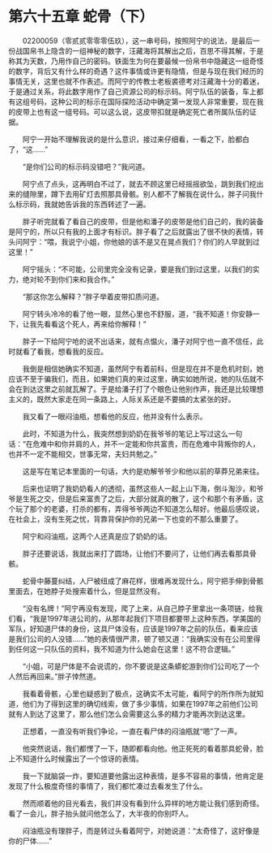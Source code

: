 # 第六十五章 蛇骨（下）


　　02200059（零贰贰零零零伍玖），这一串号码，按照阿宁的说法，是最后一份战国帛书上隐含的一组神秘的数字，汪藏海将其解出之后，百思不得其解，于是称其为天数，乃用作自己的密码。铁面生为何在要最候一份帛书中隐藏这一组奇怪的数字，背后又有什么样的奇遇？这件事情或许更有隐情，但是与现在我们经历的事情无关，这里也就不作表述。而阿宁的传教士老板裘德考对汪藏海十分的着迷，于是通过关系，将此数字用作了自己资源公司的标示码。阿宁队伍的装备，车上都有这组号码，这种公司的标示在国际探险活动中确定第一发现人非常重要，现在我的皮带上也有这一组号码。可以这么说，这皮带扣就是确定死亡者所属队伍的证据。

　　阿宁一开始不理解我说的是什么意识，接过来仔细看，一看之下，脸都白了，“这……”

　　“是你们公司的标示码没错吧？”我问道。

　　阿宁点了点头，这再明白不过了，就去不顾这里已经摇摇欲坠，跳到我们挖出来的缝隙里，蹲下去用矿灯去照那具骨骸。别人都不了解我在说什么，胖子问我什么标示码，我就她告诉我的东西转述了一遍。

　　胖子听完就看了看自己的皮带，但是他和潘子的皮带是他们自己的，我的装备是阿宁的，所以只有我的上面才有标识。胖子看了之后就露出了很不快的表情，转头问阿宁：“喂，我说宁小姐，你他娘的该不是又在晃点我们？你们的人早就到过这里！” 

　　阿宁摇头：“不可能，公司里完全没有记录，要是我们到过这里，以我们的实力，绝对轮不到你们来和我合作。”

　　“那这你怎么解释？”胖子举着皮带扣质问道。

　　阿宁转头冷冷的看了他一眼，显然心里也不舒服，道，“我不知道！你安静一下，让我先看看这个死人，再来给你解释！”

　　胖子一下给阿宁呛的说不出话来，就有点愠火，潘子对阿宁也一直不信任，此时就看了看我，想看我的反应。

　　我倒是相信她确实不知道，虽然阿宁有着前科，但是现在并不是危机时刻，她应该不至于骗我们，而且，如果她们真的来过这里，确实如她所说，她的队伍就不会在到达这里之前就瓦解了。于是给潘子打了个眼色让他别作声，我还是比较理想主义的，既然大家走在同一条路上，人际关系还是不要搞的太紧张的好。

　　我又看了一眼闷油瓶，想看他的反应，他并没有什么表示。

　　此时，不知道为什么，我突然想到奶奶在我爷爷的笔记上写过这么一句话：“在危难中和你并肩的人，并不一定能和你共富贵，而在危难中背叛你的人，也并不一定不能相交，世事无常，夫妇共勉之。”

　　这是写在笔记本里面的一句话，大约是劝解爷爷少和他以前的草莽兄弟来往。

　　后来也证明了我奶奶看人的透彻，虽然这些人一起上山下海，倒斗淘沙，和爷爷是生死之交，但是后来富贵了之后，大部分就真的散了，这个和那个有矛盾，这个玩了那个的老婆，打杀的都有，弄得爷爷两边不知道怎么帮好。他最后感叹说，在社会上，没有生死之忧，背靠背保护你的兄弟一下也变的不那么重要了。

　　阿宁和闷油瓶，这两个人还真是应了奶奶的话。

　　胖子还要说话，我就出来打了圆场，让他们不要问了，让他们再去看那具骨骸。

　　蛇骨中藤蔓纠结，人尸被纽成了麻花样，很难再发现什么，阿宁把手伸到骨骸里面去，在她脖子处搜索着什么，但是显然没有。

　　“没有名牌！”阿宁再没有发现，爬了上来，从自己脖子里拿出一条项链，给我们看，“我是1997年进公司的，从那年起我们下项目都要带上这种东西，学美国的军队，好知道尸体的身份，这具尸体没有，应该是1997年之前的队伍，看来应该是我们公司的人没错……”她的表情很严肃，顿了顿又道：“我确实没有在公司里得到任何这一只队伍的资料，我不知道为什么她会在这里！这不符合逻辑。”

　　“小姐，可是尸体是不会说谎的，你不要说是这条蟒蛇游到你们公司吃了一个人然后再回来。”胖子悻然道。

　　我看着骨骸，心里也疑惑到了极点，这确实不太可能，看阿宁的所作所为就知道，他们为了得到这里的确切线索，做了多少事情，如果在1997年之前他们公司就有人到达了这里了，那么他们怎么会需要这么多的精力才能再次到达这里。　

　　正想着，一直没有听我们争论，一直在看尸体的闷油瓶就“嗯”了一声。

　　他突然说话，我们都愣了一下，随即都看向他。他正死死的看着那具蛇骨，脸上不知道什么时候露出了一个惊讶的表情。

　　我一下就脑袋一炸，要知道要他露出这种表情，是多不容易的事情，他肯定是发现了什么极度奇怪的事情了，我们都忙凑过去看发生了什么。

　　然而顺着他的目光看去，我们并没有看到什么异样的地方能让我们感到奇怪。看了一会儿，胖子抬头就问他怎么了，大半夜的你别吓人。

　　闷油瓶没有理胖子，而是转过头看着阿宁，对她说道：“太奇怪了，这好像是你的尸体……”

